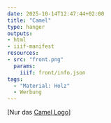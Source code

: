 ```yaml
---
date: 2025-10-14T12:47:44+02:00
title: "Camel"
type: hanger
outputs:
- html
- iiif-manifest
resources:
- src: "front.png"
  params:
    iiif: front/info.json
tags:
  - "Material: Holz"
  - Werbung
---
```


[Nur das [Camel Logo](https://de.wikipedia.org/wiki/Camel_(Zigarettenmarke))]
